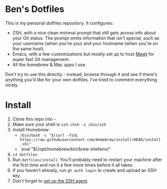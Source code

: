 # Ben's Dotfiles

This is my personal dotfiles repository. It configures:

* ZSH, with a nice clean minimal prompt that still gets across info about your Git status. The prompt omits information that isn't special, such as your username (when you're you) and your hostname (when you're on the same host).
* Emacs, with a few customizations but mostly set up to host [Magit](https://magit.vc) for super fast Git management.
* All the homebrew & Mac apps I use.

Don't try to use this directly - instead, browse through it and see if there's anything you'd like for your own dotfiles. I've tried to comment everything nicely.

# Install

1. Clone this repo into `~`
2. Make sure your shell is `zsh`: `chsh -s /bin/zsh`
3. Install Homebrew:
    * `/bin/bash -c "$(curl -fsSL https://raw.githubusercontent.com/Homebrew/install/HEAD/install.sh)"`
    * `eval "$(/opt/homebrew/bin/brew shellenv)"
4. `cd dotfiles`
3. Run `dotfiles/install`. You'll probably need to restart your machine after the first time and run it a few more times before it all takes.
4. If you haven't already, run `gh auth login` to create and upload an SSH key.
5. Don't forget to [set up the SSH agent](https://docs.github.com/en/authentication/connecting-to-github-with-ssh/generating-a-new-ssh-key-and-adding-it-to-the-ssh-agent).
